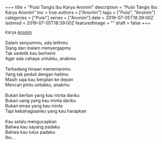 +++
title = "Puisi Tangis Ibu Karya Anonim"
description = "Puisi Tangis Ibu Karya Anonim"
toc = true
authors = ["Anonim"]
tags = ["Puisi", "Anonim"]
categories = ["Puisi"]
series = ["Anonim"]
date = 2019-07-05T18:39:00Z
lastmod = 2019-07-05T18:39:00Z
featuredImage = ""
draft = false
+++

<div style="text-align: justify;">
<div style="font-size: small;">Karya <a href="/authors/anonim/" target="_blank">Anonim</a></div><br />
Dalam senyummu, ada letihmu<br />Siang dan malam menyergapmu<br />Tak sedetik kau berhenti<br />Agar ada cahaya untukku, anakmu<br /><br />Terkadang hinaan menemanimu<br />Yang tak peduli dengan hatimu<br />Masih saja kau berjalan ke depan<br />Mencari pintu untukku, anakmu<br /><br />Bukan berlian yang kau minta dariku<br />Bukan uang yang kau minta dariku<br />Bukan emas yang kau minta<br />Tapi kebahagiaanku yang kau harapkan<br /><br />Kau selalu mengucapkan<br />Bahwa kau sayang padaku<br />Bahwa kau tulus padaku<br />Ibu…</div>
